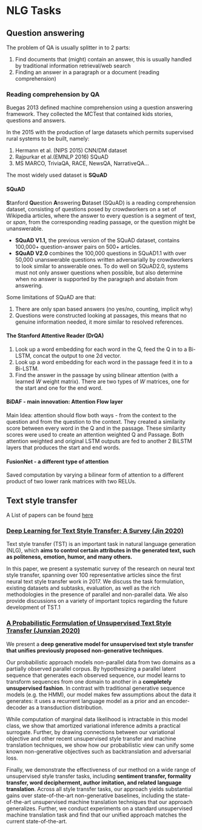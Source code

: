 # NLG Tasks

##  Question answering

The problem of QA is usually splitter in to 2 parts:

1. Find documents that (might) contain an answer, this is usually handled by traditional information retrieval/web search
2. Finding an answer in a paragraph or a document (reading comprehension)

### Reading comprehension by QA

Buegas 2013 defined machine comprehension using a question answering framework. They collected the MCTest that contained kids stories, questions and answers.

In the 2015 with the production of large datasets which permits supervised rural systems to be built, namely:

1. Hermann et al. (NIPS 2015) CNN/DM dataset
2. Rajpurkar et al.(EMNLP 2016) SQuAD
3. MS MARCO, TriviaQA, RACE, NewsQA, NarrativeQA...

The most widely used dataset is **SQuAD**

####  SQuAD

**S**tanford **Qu**estion **A**nswering **D**ataset (SQuAD) is a reading comprehension dataset, consisting of questions posed by crowdworkers on a set of Wikipedia articles, where the answer to every question is a segment of text, or *span*, from the corresponding reading passage, or the question might be unanswerable.

- **SQuAD V1.1,** the previous version of the SQuAD dataset, contains 100,000+ question-answer pairs on 500+ articles.
- **SQuAD V2.0** combines the 100,000 questions in SQuAD1.1 with over 50,000 unanswerable questions written adversarially by crowdworkers to look similar to answerable ones. To do well on SQuAD2.0, systems must not only answer questions when possible, but also determine when no answer is supported by the paragraph and abstain from answering.

Some limitations of SQuAD are that:

1. There are only span based answers (no yes/no, counting, implicit why)
2. Questions were constructed looking at passages, this means  that no genuine information needed, it more similar to resolved references.

#### The Stanford Attentive Reader (DrQA)

1. Look up a word embedding for each word in the Q, feed the Q in to a Bi-LSTM, concat the output to one 2d vector. 
2. Look up a word embedding for each word in the passage feed it in to a Bi-LSTM.
3. Find the answer in the passage by using bilinear attention (with a learned $W$ weight matrix). There are two types of $W$ matrices, one for the start and one for the end word. 

####  BiDAF - main innovation: Attention Flow layer

Main Idea: attention should flow both ways - from the context to the question and from the question to the context. They created a similarity score between every word in the Q and in the passage. These similarity scores were used to create an attention weighted Q and Passage. Both attention weighted and original LSTM outputs are fed to another 2 BiLSTM layers that produces the start and end words.

#### FusionNet - a different type of attention

Saved computation by varying a bilinear form of attention to a different product of two lower rank matrices with two RELUs.

## Text style transfer

A List of papers can be found [here](https://github.com/fuzhenxin/Style-Transfer-in-Text)

### [Deep Learning for Text Style Transfer: A Survey (Jin 2020)](https://arxiv.org/pdf/2011.00416.pdf)

Text style transfer (TST) is an important task in natural language generation (NLG), which **aims to control certain attributes in the generated text, such as politeness, emotion, humor, and many others.** 

In this paper, we present a systematic survey of the research on neural text style transfer, spanning over 100 representative articles since the first neural text style transfer work in 2017. We discuss the task formulation, existing datasets and subtasks, evaluation, as well as the rich methodologies in the presence of parallel and non-parallel data. We also provide discussions on a variety of important topics regarding the future development of TST.1

### [A Probabilistic Formulation of Unsupervised Text Style Transfer (Junxian 2020)](https://arxiv.org/abs/2002.03912)

We present a **deep generative model for unsupervised text style transfer that unifies previously proposed non-generative techniques**. 

Our probabilistic approach models non-parallel data from two domains as a partially observed parallel corpus. By hypothesizing a parallel latent sequence that generates each observed sequence, our model learns to transform sequences from one domain to another in a **completely unsupervised fashion**. In contrast with traditional generative sequence models (e.g. the HMM), our model makes few assumptions about the data it generates: it uses a recurrent language model as a prior and an encoder-decoder as a transduction distribution. 

While computation of marginal data likelihood is intractable in this model class, we show that amortized variational inference admits a practical surrogate. Further, by drawing connections between our variational objective and other recent unsupervised style transfer and machine translation techniques, we show how our probabilistic view can unify some known non-generative objectives such as backtranslation and adversarial loss. 

Finally, we demonstrate the effectiveness of our method on a wide range of unsupervised style transfer tasks, including **sentiment transfer, formality transfer, word decipherment, author imitation, and related language translation**. Across all style transfer tasks, our approach yields substantial gains over state-of-the-art non-generative baselines, including the state-of-the-art unsupervised machine translation techniques that our approach generalizes. Further, we conduct experiments on a standard unsupervised machine translation task and find that our unified approach matches the current state-of-the-art.



















